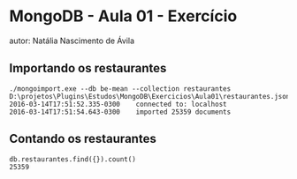 # MongoDB - Aula 01 - Exercício
autor: Natália Nascimento de Ávila

## Importando os restaurantes

```
./mongoimport.exe --db be-mean --collection restaurantes D:\projetos\Plugins\Estudos\MongoDB\Exercicios\Aula01\restaurantes.json 
2016-03-14T17:51:52.335-0300    connected to: localhost
2016-03-14T17:51:54.643-0300    imported 25359 documents

```

## Contando os restaurantes

```
db.restaurantes.find({}).count()
25359

```